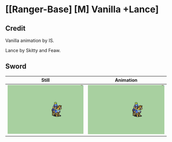 # [\[Ranger-Base\] \[M\] Vanilla +Lance]

## Credit

Vanilla animation by IS.

Lance by Skitty and Feaw.

## Sword

| Still | Animation |
| :---: | :-------: |
| ![Sword still](./Sword_000.png) | ![Sword animation](./Sword.gif) |
